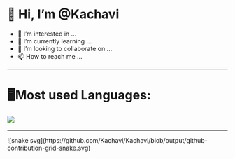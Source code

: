 # 👋 Hi, I’m @Kachavi
- 👀 I’m interested in ...
- 🌱 I’m currently learning ...
- 💞️ I’m looking to collaborate on ...
- 📫 How to reach me ...
<hr>

# 🖥️Most used Languages:

![](https://github-readme-stats.vercel.app/api/top-langs/?username=Kachavi&theme=radical&hide_border=false&include_all_commits=false&count_private=false&layout=compact)

<hr>
![snake svg](https://github.com/Kachavi/Kachavi/blob/output/github-contribution-grid-snake.svg)
